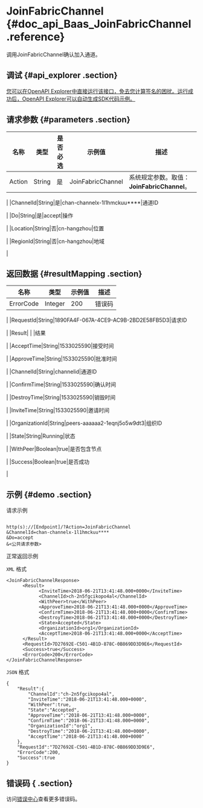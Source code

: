 # JoinFabricChannel {#doc_api_Baas_JoinFabricChannel .reference}

调用JoinFabricChannel确认加入通道。

## 调试 {#api_explorer .section}

[您可以在OpenAPI Explorer中直接运行该接口，免去您计算签名的困扰。运行成功后，OpenAPI Explorer可以自动生成SDK代码示例。](https://api.aliyun.com/#product=Baas&api=JoinFabricChannel&type=RPC&version=2018-12-21)

## 请求参数 {#parameters .section}

|名称|类型|是否必选|示例值|描述|
|--|--|----|---|--|
|Action|String|是|JoinFabricChannel|系统规定参数。取值：**JoinFabricChannel**。

 |
|ChannelId|String|是|chan-channelx-1l1hmckuu\*\*\*\*|通道ID

 |
|Do|String|是|accept|操作

 |
|Location|String|否|cn-hangzhou|位置

 |
|RegionId|String|否|cn-hangzhou|地域

 |

## 返回数据 {#resultMapping .section}

|名称|类型|示例值|描述|
|--|--|---|--|
|ErrorCode|Integer|200|错误码

 |
|RequestId|String|1890FA4F-067A-4CE9-AC9B-2BD2E58FB5D3|请求ID

 |
|Result| | |结果

 |
|AcceptTime|String|1533025590|接受时间

 |
|ApproveTime|String|1533025590|批准时间

 |
|ChannelId|String|channelid|通道ID

 |
|ConfirmTime|String|1533025590|确认时间

 |
|DestroyTime|String|1533025590|销毁时间

 |
|InviteTime|String|1533025590|邀请时间

 |
|OrganizationId|String|peers-aaaaaa2-1eqnj5o5w9dt3|组织ID

 |
|State|String|Running|状态

 |
|WithPeer|Boolean|true|是否包含节点

 |
|Success|Boolean|true|是否成功

 |

## 示例 {#demo .section}

请求示例

``` {#request_demo}

http(s)://[Endpoint]/?Action=JoinFabricChannel
&ChannelId=chan-channelx-1l1hmckuu****
&Do=accept
&<公共请求参数>

```

正常返回示例

`XML` 格式

``` {#xml_return_success_demo}
<JoinFabricChannelResponse>
	  <Result>
		    <InviteTime>2018-06-21T13:41:48.000+0000</InviteTime>
		    <ChannelId>ch-2n5fgcikopo4al</ChannelId>
		    <WithPeer>true</WithPeer>
		    <ApproveTime>2018-06-21T13:41:48.000+0000</ApproveTime>
		    <ConfirmTime>2018-06-21T13:41:48.000+0000</ConfirmTime>
		    <DestroyTime>2018-06-21T13:41:48.000+0000</DestroyTime>
		    <State>Accepted</State>
		    <OrganizationId>org1</OrganizationId>
		    <AcceptTime>2018-06-21T13:41:48.000+0000</AcceptTime>
	  </Result>
	  <RequestId>7D27692E-C501-4B1D-878C-0B869DD3D9E6</RequestId>
	  <Success>true</Success>
	  <ErrorCode>200</ErrorCode>
</JoinFabricChannelResponse>
```

`JSON` 格式

``` {#json_return_success_demo}
{
	"Result":{
		"ChannelId":"ch-2n5fgcikopo4al",
		"InviteTime":"2018-06-21T13:41:48.000+0000",
		"WithPeer":true,
		"State":"Accepted",
		"ApproveTime":"2018-06-21T13:41:48.000+0000",
		"ConfirmTime":"2018-06-21T13:41:48.000+0000",
		"OrganizationId":"org1",
		"DestroyTime":"2018-06-21T13:41:48.000+0000",
		"AcceptTime":"2018-06-21T13:41:48.000+0000"
	},
	"RequestId":"7D27692E-C501-4B1D-878C-0B869DD3D9E6",
	"ErrorCode":200,
	"Success":true
}
```

## 错误码 { .section}

访问[错误中心](https://error-center.aliyun.com/status/product/Baas)查看更多错误码。

